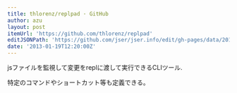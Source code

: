 ```yaml
---
title: thlorenz/replpad · GitHub
author: azu
layout: post
itemUrl: 'https://github.com/thlorenz/replpad'
editJSONPath: 'https://github.com/jser/jser.info/edit/gh-pages/data/2013/01/index.json'
date: '2013-01-19T12:20:00Z'
---
```

jsファイルを監視して変更をreplに渡して実行できるCLIツール.

特定のコマンドやショートカット等も定義できる。
